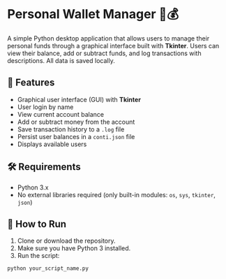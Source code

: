 # Personal Wallet Manager 🧾💰

A simple Python desktop application that allows users to manage their personal funds through a graphical interface built with **Tkinter**. Users can view their balance, add or subtract funds, and log transactions with descriptions. All data is saved locally.

## 🧠 Features

- Graphical user interface (GUI) with **Tkinter**
- User login by name
- View current account balance
- Add or subtract money from the account
- Save transaction history to a `.log` file
- Persist user balances in a `conti.json` file
- Displays available users

## 🛠️ Requirements

- Python 3.x
- No external libraries required (only built-in modules: `os`, `sys`, `tkinter`, `json`)

## 🚀 How to Run

1. Clone or download the repository.
2. Make sure you have Python 3 installed.
3. Run the script:

```bash
python your_script_name.py
